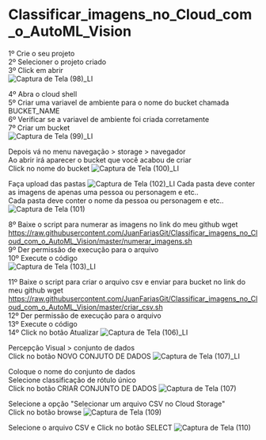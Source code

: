 # Classificar_imagens_no_Cloud_com_o_AutoML_Vision
1º Crie o seu projeto <br>
2º Selecioner o projeto criado <br>
3º Click em abrir <br>
![Captura de Tela (98)_LI](https://user-images.githubusercontent.com/49367122/77254327-2522d280-6c3f-11ea-9cd2-389735b2abb3.jpg)

4º Abra o cloud shell <br>
5º Criar uma variavel de ambiente para o nome do bucket chamada BUCKET_NAME <br>
6º Verificar se a variavel de ambiente foi criada corretamente <br>
7º Criar um bucket <br>
![Captura de Tela (99)_LI](https://user-images.githubusercontent.com/49367122/77254956-f9095080-6c42-11ea-8b40-80628d91d9f5.jpg)

Depois vá no menu navegação > storage > navegador <br>
Ao abrir irá aparecer o bucket que você acabou de criar <br>
Click no nome do bucket
![Captura de Tela (100)_LI](https://user-images.githubusercontent.com/49367122/77255340-5dc5aa80-6c45-11ea-882e-c1119817b4e2.jpg)

Faça upload das pastas
![Captura de Tela (102)_LI](https://user-images.githubusercontent.com/49367122/77255746-8a2ef600-6c48-11ea-9398-f01e9f467324.jpg)
Cada pasta deve conter as imagens de apenas uma pessoa ou personagem e etc.. <br>
Cada pasta deve conter o nome da pessoa ou personagem e etc.. 
![Captura de Tela (101)](https://user-images.githubusercontent.com/49367122/77255812-f90c4f00-6c48-11ea-8d52-35523bc82557.png)

8º Baixe o script para numerar as imagens no link do meu github wget https://raw.githubusercontent.com/JuanFariasGit/Classificar_imagens_no_Cloud_com_o_AutoML_Vision/master/numerar_imagens.sh <br>
9º Der permissão de execução para o arquivo <br>
10º Execute o código <br>
![Captura de Tela (103)_LI](https://user-images.githubusercontent.com/49367122/77256291-0d058000-6c4c-11ea-9316-52c4b7ee9cd5.jpg)

11º Baixe o script para criar o arquivo csv e enviar para bucket no link do meu github wget https://raw.githubusercontent.com/JuanFariasGit/Classificar_imagens_no_Cloud_com_o_AutoML_Vision/master/criar_csv.sh <br>
12º Der permissão de execução para o arquivo <br>
13º Execute o código <br>
14º Click no botão Atualizar
![Captura de Tela (106)_LI](https://user-images.githubusercontent.com/49367122/77256946-1690e700-6c50-11ea-8515-00be226c89c1.jpg)

Percepção Visual > conjunto de dados <br>
Click no botão NOVO CONJUTO DE DADOS
![Captura de Tela (107)_LI](https://user-images.githubusercontent.com/49367122/77257125-1c3afc80-6c51-11ea-9b65-12e5a2fec035.jpg)

Coloque o nome do conjunto de dados <br>
Selecione classificação de rótulo único <br>
Click no botão CRIAR CONJUNTO DE DADOS
![Captura de Tela (107)](https://user-images.githubusercontent.com/49367122/77257480-560d0280-6c53-11ea-8897-dd566232bcd7.png)

Selecione a opção "Selecionar um arquivo CSV no Cloud Storage" <br>
Click no botão browse
![Captura de Tela (109)](https://user-images.githubusercontent.com/49367122/77257903-ed735500-6c55-11ea-9f60-88e28e66e13c.png)

Selecione o arquivo CSV e Click no botão SELECT
![Captura de Tela (110)](https://user-images.githubusercontent.com/49367122/77257966-522eaf80-6c56-11ea-9eb6-bef03b18a2b4.png)
